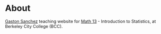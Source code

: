 # About

[Gaston Sanchez](http://gastonsanchez.com) teaching website for [Math 13](http://gastonsanchez.com/math13) - Introduction to Statistics, at Berkeley City College (BCC).